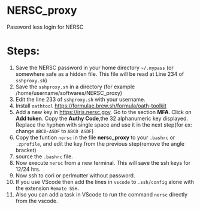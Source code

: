 # NERSC_proxy
Password less login for NERSC


# Steps:


1. Save the NERSC password in your home directory `~/.mypass` (or somewhere safe as a hidden file. This file will be read at Line 234 of `sshproxy.sh`)
2. Save the `sshproxy.sh` in a directory (for example /home/username/softwares/NERSC_proxy)
3. Edit the line 233 of `sshproxy.sh` with your username.
4. Install `oathtool` https://formulae.brew.sh/formula/oath-toolkit
5. Add a new key in https://iris.nersc.gov. Go to the section __MFA__. Click on __Add token__. Copy the __Authy Code__,the 32 alphanumeric key displayed. Replace the hyphen with single space and use it in the next step(for ex: change `ABCD-ASDF` to `ABCD ASDF`)
6. Copy the funtion `nersc` in the file __nersc_proxy__ to your `.bashrc` or `.zprofile`, and edit the key from the previous step(remove the angle bracket)
7. source the `.bashrc` file.
8. Now execute `nersc` from a new terminal. This will save the ssh keys for 12/24 hrs. 
9. Now ssh to cori or perlmutter without password.
10. If you use VScode then add the lines in `vscode` to `.ssh/config` alone with the extension `Remote SSH`.
11. Also you can add a task in VScode to run the command `nersc` directly from the vscode.
